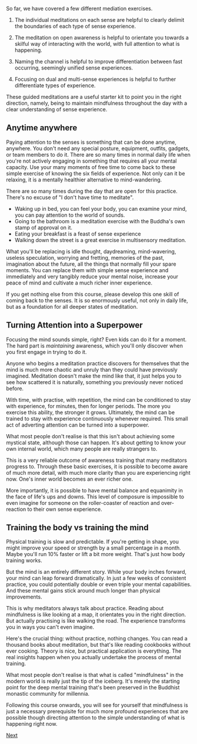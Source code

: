 So far, we have covered a few different mediation exercises. 

1. The individual meditations on each sense are helpful to clearly delimit the boundaries of each type of sense experience. 

2. The meditation on open awareness is helpful to orientate you towards a skilful way of interacting with the world, with full attention to what is happening.

3. Naming the channel is helpful to improve differentiation between fast occurring, seemingly unified sense experiences. 

4. Focusing on dual and multi-sense experiences is helpful to further differentiate types of experience.   

These guided meditations are a useful starter kit to point you in the right direction, namely, being to maintain mindfulness throughout the day with a clear understanding of sense experience.

## Anytime anywhere
Paying attention to the senses is something that can be done anytime, anywhere. You don't need any special posture, equipment, outfits, gadgets, or team members to do it. There are so many times in normal daily life when you're not actively engaging in something that requires all your mental capacity. Use your many moments of free time to come back to these simple exercise of knowing the six fields of experience. Not only can it be relaxing, it is a mentally healthier alternative to mind-wandering.   

There are so many times during the day that are open for this practice. There's no excuse of "I don't have time to meditate".

- Waking up in bed, you can feel your body, you can examine your mind, you can pay attention to the world of sounds. 
- Going to the bathroom is a meditation exercise with the Buddha's own stamp of approval on it. 
- Eating your breakfast is a feast of sense experience
- Walking down the street is a great exercise in multisensory meditation.  

What you'll be replacing is idle thought, daydreaming, mind-wavering, useless speculation, worrying and fretting, memories of the past, imagination about the future, all the things that normally fill your spare moments. You can replace them with simple sense experience and immediately and very tangibly reduce your mental noise, increase your peace of mind and cultivate a much richer inner experience.

If you get nothing else from this course, please develop this one skill of coming back to the senses. It is so enormously useful, not only in daily life, but as a foundation for all deeper states of meditation.

## Turning Attention into a Superpower
Focusing the mind sounds simple, right? Even kids can do it for a moment. The hard part is *maintaining* awareness, which you'll only discover when you first engage in trying to do it. 

Anyone who begins a meditation practice discovers for themselves that the mind is much more chaotic and unruly than they could have previously imagined. Meditation doesn't make the mind like that, it just helps you to see how scattered it is naturally, something you previously never noticed before.

With time, with practise, with repetition, the mind can be conditioned to stay with experience, for minutes, then for longer periods. The more you exercise this ability, the stronger it grows. Ultimately, the mind can be trained to stay with experience continuously whenever required. This small act of adverting attention can be turned into a superpower.

What most people don't realise is that this isn't about achieving some mystical state, although those can happen. It's about getting to know your own internal world, which many people are really strangers to. 

This is a very reliable outcome of awareness training that many meditators progress to. Through these basic exercises, it is possible to become aware of much more detail, with much more clarity than you are experiencing right now. One's inner world becomes an ever richer one. 

More importantly, it is possible to have mental balance and equanimity in the face of life's ups and downs. This level of composure is impossible to even imagine for someone on the roller-coaster of reaction and over-reaction to their own sense experience.
## Training the body vs training the mind
Physical training is slow and predictable. If you're getting in shape, you might improve your speed or strength by a small percentage in a month. Maybe you'll run 10% faster or lift a bit more weight. That's just how body training works.

But the mind is an entirely different story. While your body inches forward, your mind can leap forward dramatically. In just a few weeks of consistent practice, you could potentially double or even triple your mental capabilities. And these mental gains stick around much longer than physical improvements.

This is why meditators always talk about practice. Reading about mindfulness is like looking at a map, it orientates you in the right direction. But actually practising is like walking the road. The experience transforms you in ways you can't even imagine.

Here's the crucial thing: without practice, nothing changes. You can read a thousand books about meditation, but that's like reading cookbooks without ever cooking. Theory is nice, but practical application is everything. The real insights happen when you actually undertake the process of mental training.

What most people don't realise is that what is called "mindfulness" in the modern world is really just the tip of the iceberg. It's merely the starting point for the deep mental training that's been preserved in the Buddhist monastic community for millennia.

Following this course onwards, you will see for yourself that mindfulness is just a necessary prerequisite for much more profound experiences that are possible though directing attention to the simple understanding of what is happening right now. 

<a href="3.01 Dependent Experiences.html">Next</a>
